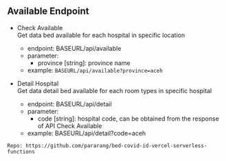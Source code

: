## Available Endpoint  
  -  Check Available  
     Get data bed available for each hospital in specific location
     - endpoint: BASEURL/api/available
	 - parameter:
	   - province [string]: province name
	 - example: `BASEURL/api/available?province=aceh`

  -  Detail Hospital  
     Get data detail bed available for each room types in specific hospital
	 -  endpoint: BASEURL/api/detail
	 -  parameter:
	    - code [string]: hospital code, can be obtained from the response of API Check Available
	 - example: BASEURL/api/detail?code=aceh
	
	
	Repo: https://github.com/pararang/bed-covid-id-vercel-serverless-functions
	